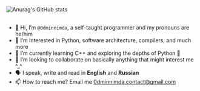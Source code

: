 <!-- TODO: use github actions to save and commit the image to this repo annually -->
<a href="https://git.io/streak-stats">
    <img align="left" width="315" alt="Anurag's GitHub stats" src="https://github-readme-stats.vercel.app/api?username=0dminnimda&theme=github_dark&count_private=true&include_all_commits=true&line_height=28&border_radius=3&show_icons=true&hide=&hide_title=true&hide_border=true&hide_rank=true">
</a>
<!--
Don't let the text wrap too narrowly to the left of the above image.
The `div` reduces the vertical height.
GitHub will autolink `img`, but won't produce a link when `href="#"`.
-->
<div><a href="#">
    <img width="50%" src="https://raw.githubusercontent.com/0dminnimda/0dminnimda/main/bumper.png">
</a></div>

- 👋 Hi, I’m `@0dminnimda`, a self-taught programmer and my pronouns are he/him
- 👀 I’m interested in Python, software architecture, compilers, and much more
- 🌱 I’m currently learning C++ and exploring the depths of Python 🧪
- 💞️ I’m looking to collaborate on basically anything that might interest me ^_^
- 🗣 I speak, write and read in **English** and **Russian**
- 📫 How to reach me? Email me 0dminnimda.contact@gmail.com

<!--
<p align="center"><a href="https://git.io/streak-stats">
    <img width="500" alt="GitHub Streak" src="http://github-readme-streak-stats.herokuapp.com?user=0dminnimda&theme=github-dark-blue&hide_border=true"/>
</a></p>
-->

<!---
0dminnimda/0dminnimda is a ✨ special ✨ repository because its `README.md` (this file) appears on your GitHub profile.
You can click the Preview link to take a look at your changes.
--->
